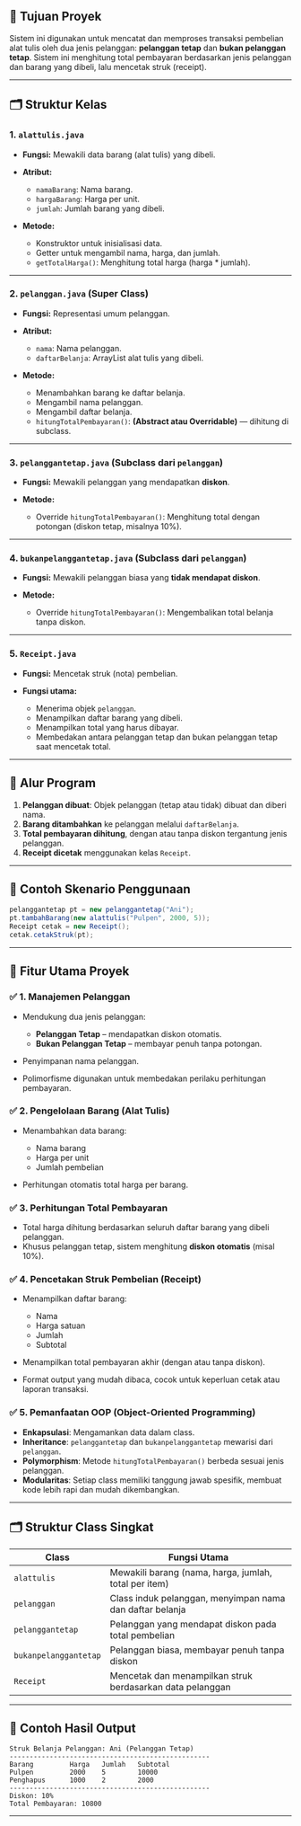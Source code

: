 ## 🧾 **Tujuan Proyek**

Sistem ini digunakan untuk mencatat dan memproses transaksi pembelian alat tulis oleh dua jenis pelanggan: **pelanggan tetap** dan **bukan pelanggan tetap**. Sistem ini menghitung total pembayaran berdasarkan jenis pelanggan dan barang yang dibeli, lalu mencetak struk (receipt).

---

## 🗂️ **Struktur Kelas**

### 1. `alattulis.java`

* **Fungsi:** Mewakili data barang (alat tulis) yang dibeli.
* **Atribut:**

  * `namaBarang`: Nama barang.
  * `hargaBarang`: Harga per unit.
  * `jumlah`: Jumlah barang yang dibeli.
* **Metode:**

  * Konstruktor untuk inisialisasi data.
  * Getter untuk mengambil nama, harga, dan jumlah.
  * `getTotalHarga()`: Menghitung total harga (harga \* jumlah).

---

### 2. `pelanggan.java` (Super Class)

* **Fungsi:** Representasi umum pelanggan.
* **Atribut:**

  * `nama`: Nama pelanggan.
  * `daftarBelanja`: ArrayList alat tulis yang dibeli.
* **Metode:**

  * Menambahkan barang ke daftar belanja.
  * Mengambil nama pelanggan.
  * Mengambil daftar belanja.
  * `hitungTotalPembayaran()`: **(Abstract atau Overridable)** — dihitung di subclass.

---

### 3. `pelanggantetap.java` (Subclass dari `pelanggan`)

* **Fungsi:** Mewakili pelanggan yang mendapatkan **diskon**.
* **Metode:**

  * Override `hitungTotalPembayaran()`: Menghitung total dengan potongan (diskon tetap, misalnya 10%).

---

### 4. `bukanpelanggantetap.java` (Subclass dari `pelanggan`)

* **Fungsi:** Mewakili pelanggan biasa yang **tidak mendapat diskon**.
* **Metode:**

  * Override `hitungTotalPembayaran()`: Mengembalikan total belanja tanpa diskon.

---

### 5. `Receipt.java`

* **Fungsi:** Mencetak struk (nota) pembelian.
* **Fungsi utama:**

  * Menerima objek `pelanggan`.
  * Menampilkan daftar barang yang dibeli.
  * Menampilkan total yang harus dibayar.
  * Membedakan antara pelanggan tetap dan bukan pelanggan tetap saat mencetak total.

---

## 🔁 **Alur Program**

1. **Pelanggan dibuat**: Objek pelanggan (tetap atau tidak) dibuat dan diberi nama.
2. **Barang ditambahkan** ke pelanggan melalui `daftarBelanja`.
3. **Total pembayaran dihitung**, dengan atau tanpa diskon tergantung jenis pelanggan.
4. **Receipt dicetak** menggunakan kelas `Receipt`.

---

## 📌 Contoh Skenario Penggunaan

```java
pelanggantetap pt = new pelanggantetap("Ani");
pt.tambahBarang(new alattulis("Pulpen", 2000, 5));
Receipt cetak = new Receipt();
cetak.cetakStruk(pt);
```

---

## 🧩 **Fitur Utama Proyek**

### ✅ 1. **Manajemen Pelanggan**

* Mendukung dua jenis pelanggan:

  * **Pelanggan Tetap** – mendapatkan diskon otomatis.
  * **Bukan Pelanggan Tetap** – membayar penuh tanpa potongan.
* Penyimpanan nama pelanggan.
* Polimorfisme digunakan untuk membedakan perilaku perhitungan pembayaran.

### ✅ 2. **Pengelolaan Barang (Alat Tulis)**

* Menambahkan data barang:

  * Nama barang
  * Harga per unit
  * Jumlah pembelian
* Perhitungan otomatis total harga per barang.

### ✅ 3. **Perhitungan Total Pembayaran**

* Total harga dihitung berdasarkan seluruh daftar barang yang dibeli pelanggan.
* Khusus pelanggan tetap, sistem menghitung **diskon otomatis** (misal 10%).

### ✅ 4. **Pencetakan Struk Pembelian (Receipt)**

* Menampilkan daftar barang:

  * Nama
  * Harga satuan
  * Jumlah
  * Subtotal
* Menampilkan total pembayaran akhir (dengan atau tanpa diskon).
* Format output yang mudah dibaca, cocok untuk keperluan cetak atau laporan transaksi.

### ✅ 5. **Pemanfaatan OOP (Object-Oriented Programming)**

* **Enkapsulasi**: Mengamankan data dalam class.
* **Inheritance**: `pelanggantetap` dan `bukanpelanggantetap` mewarisi dari `pelanggan`.
* **Polymorphism**: Metode `hitungTotalPembayaran()` berbeda sesuai jenis pelanggan.
* **Modularitas**: Setiap class memiliki tanggung jawab spesifik, membuat kode lebih rapi dan mudah dikembangkan.

---

## 🗂️ **Struktur Class Singkat**

| Class                 | Fungsi Utama                                              |
| --------------------- | --------------------------------------------------------- |
| `alattulis`           | Mewakili barang (nama, harga, jumlah, total per item)     |
| `pelanggan`           | Class induk pelanggan, menyimpan nama dan daftar belanja  |
| `pelanggantetap`      | Pelanggan yang mendapat diskon pada total pembelian       |
| `bukanpelanggantetap` | Pelanggan biasa, membayar penuh tanpa diskon              |
| `Receipt`             | Mencetak dan menampilkan struk berdasarkan data pelanggan |

---

## 🧪 **Contoh Hasil Output**

```
Struk Belanja Pelanggan: Ani (Pelanggan Tetap)
--------------------------------------------------
Barang         Harga   Jumlah   Subtotal
Pulpen         2000    5        10000
Penghapus      1000    2        2000
--------------------------------------------------
Diskon: 10%
Total Pembayaran: 10800
```

---

